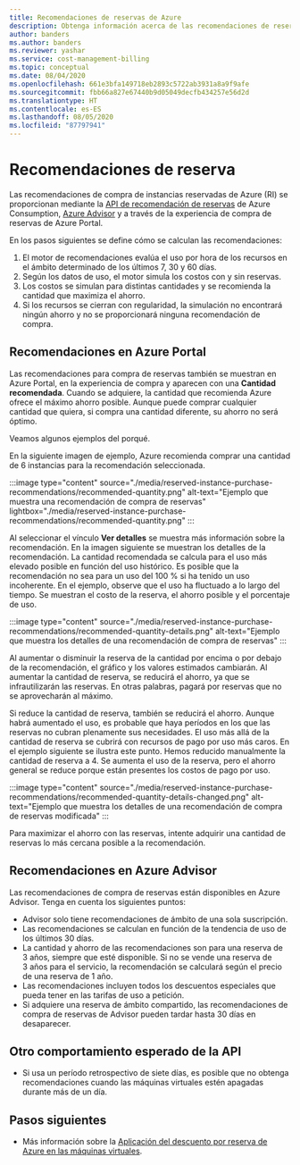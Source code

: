 ```yaml
---
title: Recomendaciones de reservas de Azure
description: Obtenga información acerca de las recomendaciones de reservas de Azure.
author: banders
ms.author: banders
ms.reviewer: yashar
ms.service: cost-management-billing
ms.topic: conceptual
ms.date: 08/04/2020
ms.openlocfilehash: 661e3bfa149718eb2893c5722ab3931a8a9f9afe
ms.sourcegitcommit: fbb66a827e67440b9d05049decfb434257e56d2d
ms.translationtype: HT
ms.contentlocale: es-ES
ms.lasthandoff: 08/05/2020
ms.locfileid: "87797941"
---
```

# <a name="reservation-recommendations"></a>Recomendaciones de reserva

Las recomendaciones de compra de instancias reservadas de Azure (RI) se proporcionan mediante la [API de recomendación de reservas](/rest/api/consumption/reservationrecommendations) de Azure Consumption, [Azure Advisor](../../advisor/advisor-cost-recommendations.md#buy-reserved-virtual-machine-instances-to-save-money-over-pay-as-you-go-costs) y a través de la experiencia de compra de reservas de Azure Portal.

En los pasos siguientes se define cómo se calculan las recomendaciones:

1. El motor de recomendaciones evalúa el uso por hora de los recursos en el ámbito determinado de los últimos 7, 30 y 60 días.
2. Según los datos de uso, el motor simula los costos con y sin reservas.
3. Los costos se simulan para distintas cantidades y se recomienda la cantidad que maximiza el ahorro.
4. Si los recursos se cierran con regularidad, la simulación no encontrará ningún ahorro y no se proporcionará ninguna recomendación de compra.

## <a name="recommendations-in-the-azure-portal"></a>Recomendaciones en Azure Portal

Las recomendaciones para compra de reservas también se muestran en Azure Portal, en la experiencia de compra y aparecen con una **Cantidad recomendada**. Cuando se adquiere, la cantidad que recomienda Azure ofrece el máximo ahorro posible. Aunque puede comprar cualquier cantidad que quiera, si compra una cantidad diferente, su ahorro no será óptimo.

Veamos algunos ejemplos del porqué.

En la siguiente imagen de ejemplo, Azure recomienda comprar una cantidad de 6 instancias para la recomendación seleccionada.

:::image type="content" source="./media/reserved-instance-purchase-recommendations/recommended-quantity.png" alt-text="Ejemplo que muestra una recomendación de compra de reservas" lightbox="./media/reserved-instance-purchase-recommendations/recommended-quantity.png" :::

Al seleccionar el vínculo **Ver detalles** se muestra más información sobre la recomendación. En la imagen siguiente se muestran los detalles de la recomendación. La cantidad recomendada se calcula para el uso más elevado posible en función del uso histórico. Es posible que la recomendación no sea para un uso del 100 % si ha tenido un uso incoherente. En el ejemplo, observe que el uso ha fluctuado a lo largo del tiempo. Se muestran el costo de la reserva, el ahorro posible y el porcentaje de uso.

:::image type="content" source="./media/reserved-instance-purchase-recommendations/recommended-quantity-details.png" alt-text="Ejemplo que muestra los detalles de una recomendación de compra de reservas" :::

Al aumentar o disminuir la reserva de la cantidad por encima o por debajo de la recomendación, el gráfico y los valores estimados cambiarán. Al aumentar la cantidad de reserva, se reducirá el ahorro, ya que se infrautilizarán las reservas. En otras palabras, pagará por reservas que no se aprovecharán al máximo.

Si reduce la cantidad de reserva, también se reducirá el ahorro. Aunque habrá aumentado el uso, es probable que haya períodos en los que las reservas no cubran plenamente sus necesidades. El uso más allá de la cantidad de reserva se cubrirá con recursos de pago por uso más caros. En el ejemplo siguiente se ilustra este punto. Hemos reducido manualmente la cantidad de reserva a 4. Se aumenta el uso de la reserva, pero el ahorro general se reduce porque están presentes los costos de pago por uso.

:::image type="content" source="./media/reserved-instance-purchase-recommendations/recommended-quantity-details-changed.png" alt-text="Ejemplo que muestra los detalles de una recomendación de compra de reservas modificada" :::

Para maximizar el ahorro con las reservas, intente adquirir una cantidad de reservas lo más cercana posible a la recomendación.

## <a name="recommendations-in-azure-advisor"></a>Recomendaciones en Azure Advisor

Las recomendaciones de compra de reservas están disponibles en Azure Advisor. Tenga en cuenta los siguientes puntos:

- Advisor solo tiene recomendaciones de ámbito de una sola suscripción.
- Las recomendaciones se calculan en función de la tendencia de uso de los últimos 30 días.
- La cantidad y ahorro de las recomendaciones son para una reserva de 3 años, siempre que esté disponible. Si no se vende una reserva de 3 años para el servicio, la recomendación se calculará según el precio de una reserva de 1 año.
- Las recomendaciones incluyen todos los descuentos especiales que pueda tener en las tarifas de uso a petición.
- Si adquiere una reserva de ámbito compartido, las recomendaciones de compra de reservas de Advisor pueden tardar hasta 30 días en desaparecer.

## <a name="other-expected-api-behavior"></a>Otro comportamiento esperado de la API

- Si usa un período retrospectivo de siete días, es posible que no obtenga recomendaciones cuando las máquinas virtuales estén apagadas durante más de un día.

## <a name="next-steps"></a>Pasos siguientes

- Más información sobre la [Aplicación del descuento por reserva de Azure en las máquinas virtuales](../manage/understand-vm-reservation-charges.md).
